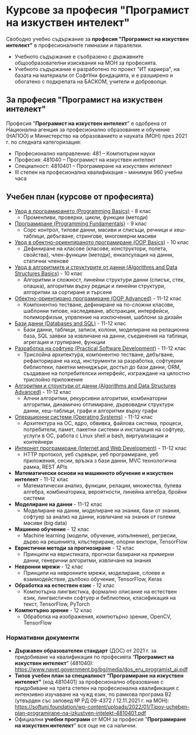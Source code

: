 # Курсове за професия "Програмист на изкуствен интелект"

Свободно учебно съдържание за **професия "Програмист на изкуствен интелект"** в професионалните гимназии и паралелки.
 - Учебното съдържание е съобразено с държавните общообразователни изисквания на МОН за професията.
 - Учебното съдържание е разработено по проект "ИТ кариера", на базата на материали от СофтУни фондацията, и е разширено и обогатено с подкрепата на БАСКОМ, учители и доброволци.

## За професия "Програмист на изкуствен интелект"

Професия "**Програмист на изкуствен интелект**" е одобрена от Национална агенция за професионално образование и обучение (НАПОО) и Министерство на образованието и науката (МОН) през 2021 г. по следната категоризация:
  - Професионално направление: 481 – Компютърни науки
  - Професия: 481040 – Програмист на изкуствен интелект
  - Специалност: 4810401 – Програмиране на изкуствен интелект
 - III степен на професионална квалификация – минимум 960 учебни часа

## Учебен план (курсове от професията)
 - [Увод в програмирането (Programming Basics)](https://github.com/BG-IT-Edu/School-Programming/tree/main/Courses/Programmer/Programming-Basics) - 8 клас
   - Променливи, проверки, цикли, функции (методи)
 - [Програмиране (Programming Fundamentals)](https://github.com/BG-IT-Edu/School-Programming/tree/main/Courses/Programmer/Programming-Fundamentals) - 9 клас
   - Сорс контрол, типове данни, масиви и списъци, речници и хеш-таблици, дебъгване, стрингове, многомерни масиви
 - [Увод в обектно-ориентираното програмиране (OOP Basics)](https://github.com/BG-IT-Edu/School-Programming/tree/main/Courses/Programmer/OOP-Basics) - 10 клас
   - Дефиниране на класове (класове, конструктори, полета, свойства), член-функции (методи), енкапсулация на данни, статични членове
 - [Увод в алгоритмите и структурите от данни (Algorithms and Data Structures Basics)](https://github.com/BG-IT-Edu/School-Programming/tree/main/Courses/Programmer/Algo-and-Data-Structures-Basics) - 10 клас
   - Алгоритми и сложност, линейни структури данни (списък, стек, опашка), алгоритми върху редици и линейни структури, алгоритми за сортиране и търсене
 - [Обектно-ориентирано програмиране (OOP Advanced)](https://github.com/BG-IT-Edu/School-Programming/tree/main/Courses/Programmer/OOP-Advanced) - 11-12 клас
   - Компонентно тестване, дефиниране на по-сложни класове, шаблонни типове, наследяване, абстракция, интерфейси, полиморфизъм, упрвление на изключения, шаблони за дизайн
 - [Бази данни (Databases and SQL)](https://github.com/BG-IT-Edu/School-Programming/tree/main/Courses/Programmer/Databases-and-SQL) - 11-12 клас
   - Бази данни, таблици, записи, колони, моделиране на релационна база, SQL заявки за извличане на данни, съединения на таблици, агрегация и групиране, функции
 - [Разработка на софтуер (Practical Software Development)](https://github.com/BG-IT-Edu/School-Programming/tree/main/Courses/Programmer/Practical-Software-Development) - 11-12 клас
   - Трислойна архитектура, компонентно тестване, дебъгване, рефакториране на код, инструменти за разработка, софтуерни библиотеки, пакетни мениджъри, достъп до бази данни, ORM, създаване на потребителски интерфейс, изграждане на цялостно трислойно приложение
 - [Алгоритми и структури от данни (Algorithms and Data Structures Advanced)](https://github.com/BG-IT-Edu/School-Programming/tree/main/Courses/Applied-Programmer/Algo-and-Data-Structures-Advanced) - 11-12 клас
   - Алчни алгоритми, рекурсивни алгоритми, комбинаторни алгоритми, динамично оптимиране, дървовидни структури данни, хеш-таблици, графи и алгоритми върху графи
 - [Операционни системи (Operating Systems)](https://github.com/BG-IT-Edu/School-Programming/tree/main/Courses/Programmer/Operating-Systems) - 11-12 клас
   - Архитектура на ОС, ядро, обвивка, файлова система, процеси, потребители, памет, пакетни системи и инсталация на софтуер, услуги в ОС, работа с Linux shell и bash, виртуализация и контейнери
 - [Интернет програмиране (Internet and Web Development)](https://github.com/BG-IT-Edu/School-Programming/tree/main/Courses/Applied-Programmer/Internet-and-Web-Development) - 11-12 клас
   - HTTP протокол, уеб сървъри, уеб програмиране, уеб приложения, сесии, връзка з бази данни, MVC технологична рамка, REST APIs
 - **Математически основи на машинното обучение и изкуствен интелект** - 11-12 клас
   - Математически анализ, функции, релации, множества, булева алгебра, комбинаторика, вероятности, линейна алгебра, бройни системи
 - **Моделиране на данни** - 11-12 клас
   - Моделиране на данни, моделиране на знания, бази от знания, софтуер за анализ на данни, извличане на знания от големи масиви (big data)
 - **Машинно обучение** - 12 клас
   - Machine learning (модели, обучение, изпълнение), регресии, дърво на решенията, клъстериране, опорни вектори, TensorFlow
 - **Евристични методи за прогнозиране** - 12 клас
   - Принципи на евристиката, прогнози базирани на примерни данни, генерични алгоритми, извличане на знания
 - **Невронни мрежи** - 12 клас
   - Принципи на невронните мрежи, моделиране, слоеве и взаимодействие, дълбоко обучение, TensorFlow, Keras
 - **Обработка на естествен език** - 12 клас
   - Компютърна лингвистика, формално описание на естествен език, лингвистичен софтуер и библиотеки, класификация на текст, TensorFlow, PyTorch
 - **Компютърно зрение** - 12 клас
   - Обработка на изображения, компютърно зрение, OpenCV, TensorFlow 

### Нормативни документи
 - **Държавен образователен стандарт** (ДОС) от 2021 г. за придобиване на квалификация по професията “**Програмист на изкуствен интелект**“ (481040): https://www.navet.government.bg/bg/media/dos_eru_programist_ai.pdf
 - **Типов учебен план за специалност “Програмиране на изкуствен интелект”** (код 4810401) за професионално образование с придобиване на трета степен на професионална квалификация с интензивно изучаване на чужд език, по рамкова програма B2 (утвърден със заповед № РД 09-4372 / 12.11.2021 г. на МОН): https://softuni.foundation/wp-content/uploads/2022/01/Tipov-ucheben-plan-programirane-na-izkustven-intelekt-4810401.pdf
  - Официални **учебни програми** от МОН за професия "**Програмиране на изкуствен интелект**" все още не са налични.
